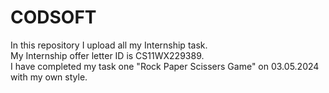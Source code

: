 # CODSOFT
In this repository I upload all my Internship task.<br>
My Internship offer letter ID is CS11WX229389.<br>
I have completed my task one "Rock Paper Scissers Game" on 03.05.2024 with my own style.
